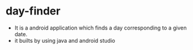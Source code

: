 # day-finder
* It is a android application which finds a day corresponding to a given date.
* it builts by using java and android studio
